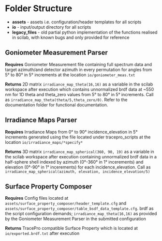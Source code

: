 # Folder Structure
* **assets** - assets i.e. configuration/header templates for all scripts
* **io** - input/output directory for all scripts
* **legacy_files** - old partial python implementation of the functions realised in scilab, with known bugs and only provided for reference

## Goniometer Measurement Parser
**Requires** Goniometer Measurement file containing full spectrum data and target azimuth/and detector azimuth in every permutation for angles from 5° to 80° in 5° increments at the location `io/goniometer_meas.txt`

**Returns** 2D matrix `irradiance_map_theta(16,16)` as a variable in the scilab workspace after execution which contains unnormalized brdf data at ~550 nm for 1D theta and theta_zero values from 5° to 80° in 5° increments. Call as `irradiance_map_theta(theta/5,theta_zero/0)`. Refer to the documentation folder for functional documentation.

## Irradiance Maps Parser
**Requires** Irradiance Maps from 0° to 90° incidence_elevation in 5° increments generated using the file located under tracepro_scripts at the location `io/irradiance_maps/*specify*`

**Returns** 3D matrix `irradiance_map_spherical(360, 90, 19)` as a variable in the scilab workspace after execution containing unnormalized brdf data in a half-sphere shell indexed by azimuth (0°-360° in 1° incerements) and elevation (0°-90° in 1° incerements) for each incidence_elevation. Call as `irradiance_map_spherical(azimuth, elevation, incidence_elevation/5)`

## Surface Property Composer
**Requires** Config files located at `assets/surface_property_composer/header_template.cfg` and `assets/surface_property_composer/table_bsdf_data_template.cfg`. brdf as the script configuration demands; `irradiance_map_theta(16,16)` as provided by the Goniometer Measurement Parser in the submitted configuration

**Returns** TracePro compatible Surface Property which is located at `io/exported.brdf.txt` after execution
